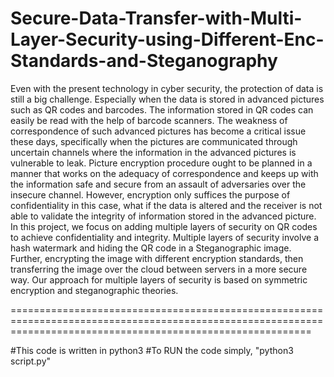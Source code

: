 # Secure-Data-Transfer-with-Multi-Layer-Security-using-Different-Enc-Standards-and-Steganography
Even with the present technology in cyber security, the protection of data is still a big challenge. Especially when the data is stored in advanced pictures such as QR codes and barcodes. The information stored in QR codes can easily be read with the help of barcode scanners. The weakness of correspondence of such advanced pictures has become a critical issue these days, specifically when the pictures are communicated through uncertain channels where the information in the advanced pictures is vulnerable to leak. Picture encryption procedure ought to be planned in a manner that works on the adequacy of correspondence and keeps up with the information safe and secure from an assault of adversaries over the insecure channel. However, encryption only suffices the purpose of confidentiality in this case, what if the data is altered and the receiver is not able to validate the integrity of information stored in the advanced picture.
In this project, we focus on adding multiple layers of security on QR codes to achieve confidentiality and integrity. Multiple layers of security involve a hash watermark and hiding the QR code in a Steganographic image. Further, encrypting the image with different encryption standards, then transferring the image over the cloud between servers in a more secure way. Our approach for multiple layers of security is based on symmetric encryption and steganographic theories.

================================================================================================================================================================

#This code is written in python3 
#To RUN the code simply, "python3 script.py" 
